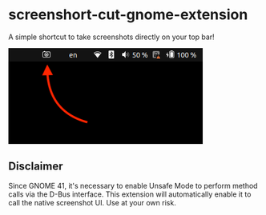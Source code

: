 # screenshort-cut-gnome-extension

A simple shortcut to take screenshots directly on your top bar!

![Screenshot](screenshot.png)

## Disclaimer

Since GNOME 41, it's necessary to enable Unsafe Mode to perform method calls via the D-Bus interface. This extension will automatically enable it to call the native screenshot UI. Use at your own risk.
